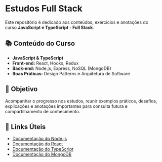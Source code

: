 # Estudos Full Stack

Este repositório é dedicado aos conteúdos, exercícios e anotações do curso **JavaScript e TypeScript - Full Stack**. 

## 📚 Conteúdo do Curso

- **JavaScript & TypeScript**
- **Front-end:** React, Hooks, Redux
- **Back-end:** Node.js, Express, NoSQL (MongoDB)
- **Boas Práticas:** Design Patterns e Arquitetura de Software

## 🚀 Objetivo

Acompanhar o progresso nos estudos, reunir exemplos práticos, desafios, explicações e anotações importantes para consulta futura e compartilhamento de conhecimento.


## 🔗 Links Úteis

- [Documentação do Node.js](https://nodejs.org/)
- [Documentação do React](https://react.dev/)
- [Documentação do TypeScript](https://www.typescriptlang.org/)
- [Documentação do MongoDB](https://www.mongodb.com/docs/)
